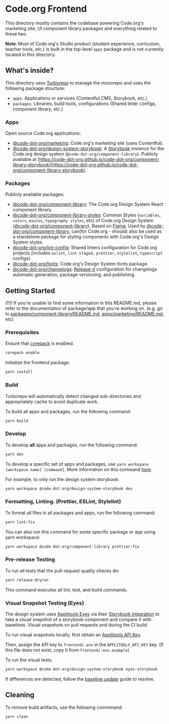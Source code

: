 # Code.org Frontend

This directory mostly contains the codebase powering Code.org's marketing site, UI component library packages and
everything related to these two.

**Note**: Most of Code.org's Studio product (student experience, curriculum, teacher tools, etc.) is built in the
top-level `apps` package and is not currently located in this directory.

## What's inside?

This directory uses [Turborepo](https://turbo.build/) to manage the monorepo and uses the following package structure:

- `apps`: Applications or services (Contentful CMS, Storybook, etc.)
- `packages`: Libraries, build tools, configurations (Shared linter configs, component library, etc.)

### Apps

Open source Code.org applications:

- [@code-dot-org/marketing](apps/marketing): Code.org's marketing site (uses Contentful).
- [@code-dot-org/design-system-storybook](apps/design-system-storybook): A [Storybook](https://storybook.js.org/)
  instance for the Code.org design system (`@code-dot-org/component-library`). Publicly available at
  [https://code-dot-org.github.io/code-dot-org/component-library-storybook](https://code-dot-org.github.io/code-dot-org/component-library-storybook).

### Packages

Publicly available packages:

- [@code-dot-org/component-library](packages/component-library): The Code.org Design System React component library.
- [@code-dot-org/component-library-styles](packages/component-library-styles): Common Styles
  (`variables`, `colors`, `mixins`, `typography styles`, etc) of Code.org Design System
  ([@code-dot-org/component-library](packages/component-library)). Based on [Figma](https://www.figma.com/design/NIVcvUgU3WmXpAmp9U2vVy/DSCO-Variables?node-id=2925-33951&m=dev).
  Used by [@code-dot-org/component-library](packages/component-library), can(for Code.org - should) also be used as
  a standalone package for styling components with Code.org's Design System styles.
- [@code-dot-org/lint-config](packages/lint-config): Shared linters configuration for Code.org projects
  (includes `eslint`, `lint-staged,` `prettier`, `stylelint`, `typescript` configs).
- [@code-dot-org/fonts](packages/fonts): Code.org's Design System fonts package.
- [@code-dot-org/changelogs](packages/changelogs): [Release-it](https://github.com/release-it/release-it)
  configuration for changelogs automatic generation, package versioning, and publishing.

## Getting Started

_(!!!)_ If you're unable to find some information in this README.md, please refer to the documentation of package/app
that you're working on. (e.g. go to [packages/component-library/README.md](packages/component-library/README.md),
[apps/marketing/README.md](apps/marketing/README.md), etc)

### Prerequisites

Ensure that [corepack](https://nodejs.org/api/corepack.html) is enabled.

```bash
corepack enable
```

Initialize the frontend package:

```bash
yarn install
```

### Build

Turborepo will automatically detect changed sub-directories and appropriately cache to avoid duplicate work.

To build all apps and packages, run the following command:

```bash
yarn build
```

### Develop

To develop **all** apps and packages, run the following command:

```bash
yarn dev
```

To develop a specific set of apps and packages, use `yarn workspace [workspace name] [command]`.
More information on this command [here](https://yarnpkg.com/cli/workspace).

For example, to only run the design system storybook:

```bash
yarn workspace @code-dot-org/design-system-storybook dev
```

### Formatting, Linting. (Prettier, ESLint, Stylelint)

To format all files in all packages and apps, run the following command:

```bash
yarn lint:fix
```

You can also run this command for some specific package or app using yarn workspace:

```bash
yarn workspace @code-dot-org/component-library prettier:fix
```

### Pre-release Testing

To run all tests that the pull-request quality checks do:

```bash
yarn release:dryrun
```

This command executes all lint, test, and build commands.

### Visual Snapshot Testing (Eyes)

The design system uses [Applitools Eyes](https://applitools.com/platform/eyes/) via their [Storybook integration](https://applitools.com/tutorials/sdks/storybook) to take a visual snapshot of
a storybook component and
compare it with baselines. Visual snapshots on pull requests and during the CI build.

To run visual snapshots locally, first obtain an [Applitools API Key](https://applitools.com/docs/topics/overview/obtain-api-key.html).

Then, assign the API key to `frontend/.env` in the `APPLITOOLS_API_KEY` key. (If this file does not exist,
copy it from `frontend/.env.example`)

To run the visual tests:

```bash
yarn workspace @code-dot-org/design-system-storybook eyes-storybook
```

If differences are detected, follow the [baseline update](https://applitools.com/docs/topics/overview/overview-reviewing-test-results.html) guide to resolve.

## Cleaning

To remove build artifacts, use the following commmand:

```bash
yarn clean
```
